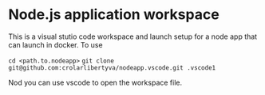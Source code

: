 # Node.js application workspace

This is a visual stutio code workspace and launch setup for a node app that can launch in docker. To use

`cd <path.to.nodeapp>`
`git clone git@github.com:crolarlibertyva/nodeapp.vscode.git .vscode1`

Nod you can use vscode to open the workspace file.